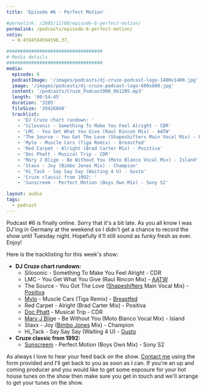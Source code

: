 ```yaml
---
title: 'Episode #6 - Perfect Motion'

#permalink: /2005/12/08/episode-6-perfect-motion/
permalink: /podcasts/episode-6-perfect-motion/
votio:
  - 9.4594594594596,37,

###################################
# Media details
###################################
media:
  episode: 6
  podcastImage: '/images/podcasts/dj-cruze-podcast-logo-1400x1400.jpg'
  image: '/images/podcasts/dj-cruze-podcast-logo-600x600.jpg'
  content: '/podcasts/Cruze_Podcast006_061205.mp3'
  length: '00:54:45'
  duration: '3285'
  fileSize: '39426048'
  tracklist:
    - 'DJ Cruze chart rundown: '
    - 'Silosonic - Something To Make You Feel Alright - CDR'
    - 'LMC - You Get What You Give (Raul Rincon Mix) - AATW'
    - 'The Source - You Got The Love (Shapeshifters Main Vocal Mix) - Positiva'
    - 'Mylo - Muscle Cars (Tiga Remix) - Breastfed'
    - 'Red Carpet - Alright (Brad Carter Mix) - Positiva'
    - 'Doc Phatt - Musical Trip - CDR'
    - 'Mary J Blige - Be Without You (Moto Blanco Vocal Mix) - Island'
    - 'Staxx - Joy (Bimbo Jones Mix) - Champion'
    - 'Hi_Tack - Say Say Say (Waiting 4 U) - Gusto'
    - 'Cruze classic from 1992: '
    - 'Sunscreem - Perfect Motion (Boys Own Mix) - Sony S2'

layout: audio
tags:
  - podcast
---
```


Podcast #6 is finally online. Sorry that it's a bit late. As you all know I was DJ'ing in Germany at the weekend so I didn't get a chance to record the show until Tuesday night. Hopefully it'll still sound as funky fresh as ever. Enjoy!

Here is the tracklisting for this week's show:

- **DJ Cruze chart rundown:**
  - Silosonic - Something To Make You Feel Alright - CDR
  - LMC - You Get What You Give (Raul Rincon Mix) - [AATW][3]
  - The Source - You Got The Love ([Shapeshifters][4] Main Vocal Mix) - [Positiva][5]
  - [Mylo][6] - Muscle Cars (Tiga Remix) - [Breastfed][7]
  - Red Carpet - Alright (Brad Carter Mix) - Positiva
  - [Doc Phatt][8] - Musical Trip - CDR
  - [Mary J Blig][9]e - Be Without You (Moto Blanco Vocal Mix) - Island
  - Staxx - Joy ([Bimbo Jones][10] Mix) - Champion
  - Hi_Tack - Say Say Say (Waiting 4 U) - [Gusto][11]
- **Cruze classic from 1992:**
  - [Sunscreem][12] - Perfect Motion (Boys Own Mix) - Sony S2

As always I love to hear your feed back on the show. [Contact me][13] using the form provided and I'll get back to you as soon as I can. If you're an up and coming producer and you would like to get some exposure for your hot house tunes on the show then make sure you get in touch and we'll arrange to get your tunes on the show.

[1]: http://www.djcruzeaudio.co.uk/podcasts/Cruze_Podcast006_061205.mp3
[2]: http://www.djcruze.co.uk/cms/podcasts/feed/rss2
[3]: http://www.aatw.com/
[4]: http://www.nocturnalgroove.co.uk/
[5]: http://www.positivarecords.com/
[6]: http://www.mylo.tv/
[7]: http://www.breastfed.tv/
[8]: http://www.docphatt.com/
[9]: http://www.mjblige.com/
[10]: http://www.djleedagger.co.uk/
[11]: http://www.gutrecords.com/
[12]: http://www.vh1.com/artists/az/sunscreem/bio.jhtml
[13]: /contact
